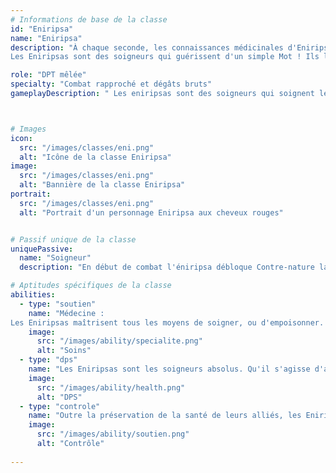 ```yaml
---
# Informations de base de la classe
id: "Eniripsa"
name: "Eniripsa"
description: "À chaque seconde, les connaissances médicinales d'Eniripsa sauvent des vies.
Les Eniripsas sont des soigneurs qui guérissent d'un simple Mot ! Ils les utilisent surtout pour soigner leurs alliés, mais parfois aussi pour blesser leurs ennemis."

role: "DPT mêlée"
specialty: "Combat rapproché et dégâts bruts"
gameplayDescription: " Les eniripsas sont des soigneurs qui soignent leurs alliés avec leurs sorts et lapino qu'ils invoquent."



# Images
icon:
  src: "/images/classes/eni.png"
  alt: "Icône de la classe Eniripsa"
image:
  src: "/images/classes/eni.png"
  alt: "Bannière de la classe Eniripsa"
portrait:
  src: "/images/classes/eni.png"
  alt: "Portrait d'un personnage Eniripsa aux cheveux rouges"


# Passif unique de la classe
uniquePassive:
  name: "Soigneur"
  description: "En début de combat l'éniripsa débloque Contre-nature lapino répulsion en fin de tour 1pw 2pw si > 80% pv bonus de grâce +10 niv a chaque soin réalisé propagateur boost de pv pour toutes l'équipe 200% du niveau de l'eniripsa"

# Aptitudes spécifiques de la classe
abilities:
  - type: "soutien"
    name: "Médecine :
Les Eniripsas maîtrisent tous les moyens de soigner, ou d'empoisonner. Et si un allié tombe au combat malgré l'aide apportée, les Eniripsas peuvent le ressusciter."
    image:
      src: "/images/ability/specialite.png"
      alt: "Soins"
  - type: "dps"
    name: "Les Eniripsas sont les soigneurs absolus. Qu'il s'agisse d'aider une cible ou tout un groupe, les Eniripsas sont les plus fiables vers qui se tourner, capables d'intervenir dans toutes les situations."
    image:
      src: "/images/ability/health.png"
      alt: "DPS" 
  - type: "controle"
    name: "Outre la préservation de la santé de leurs alliés, les Eniripsas ont aussi à cœur d'améliorer leurs autres capacités et d'affaiblir les adversaires."
    image:
      src: "/images/ability/soutien.png"
      alt: "Contrôle"
      
---
```

